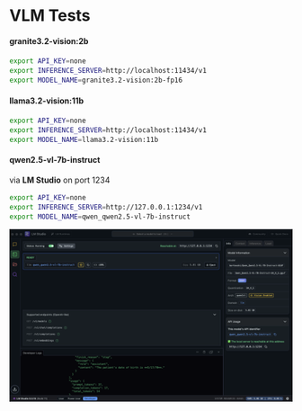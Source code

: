 # VLM Tests



#### granite3.2-vision:2b

```bash
export API_KEY=none
export INFERENCE_SERVER=http://localhost:11434/v1
export MODEL_NAME=granite3.2-vision:2b-fp16
```

#### llama3.2-vision:11b

```bash
export API_KEY=none
export INFERENCE_SERVER=http://localhost:11434/v1
export MODEL_NAME=llama3.2-vision:11b
```


#### qwen2.5-vl-7b-instruct

via **LM Studio** on port 1234

```bash
export API_KEY=none
export INFERENCE_SERVER=http://127.0.0.1:1234/v1
export MODEL_NAME=qwen_qwen2.5-vl-7b-instruct
```

![LM Studio](readme-images/lm-studio-server-1.png)



